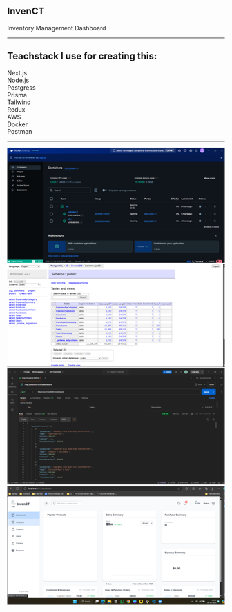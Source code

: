 ## InvenCT 
Inventory Management Dashboard
<hr>

## Teachstack I use for creating this:
Next.js <br>
Node.js <br>
Postgress <br>
Prisma <br>
Tailwind <br>
Redux <br>
AWS <br>
Docker <br>
Postman <br>

<hr>
<img src="img/1.png" />
<img src="img/2.png" />
<img src="img/4.png" />
<img src="img/3.png" />
